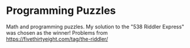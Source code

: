 # Programming Puzzles
Math and programming puzzles. My solution to the "538 Riddler Express" was chosen as the winner! Problems from https://fivethirtyeight.com/tag/the-riddler/
